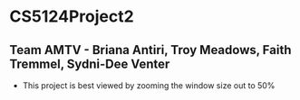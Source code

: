# CS5124Project2
## Team AMTV - Briana Antiri, Troy Meadows, Faith Tremmel, Sydni-Dee Venter
- This project is best viewed by zooming the window size out to 50%
